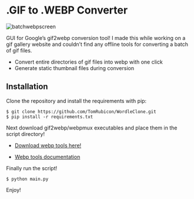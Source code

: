 # .GIF to .WEBP Converter
![batchwebpscreen](https://user-images.githubusercontent.com/1091484/152843081-eb81e709-90bd-4a7e-b1da-f0c601924376.png)

GUI for Google’s gif2webp conversion tool! I made this while working on a gif gallery website and couldn’t find any offline tools for converting a batch of gif files. 
-	Convert entire directories of gif files into webp with one click
-	Generate static thumbnail files during conversion

## Installation
Clone the repository and install the requirements with pip:

    $ git clone https://github.com/TomRubicon/WordleClone.git
    $ pip install -r requirements.txt

Next download gif2webp/webpmux executables and place them in the script directory!

- [Download webp tools here!](https://storage.googleapis.com/downloads.webmproject.org/releases/webp/index.html)

- [Webp tools documentation](https://developers.google.com/speed/webp/docs/gif2webp)

Finally run the script!

    $ python main.py
    
Enjoy!
